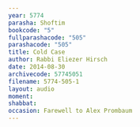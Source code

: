 ```yaml
---
year: 5774
parasha: Shoftim
bookcode: "5"
fullparashacode: "505"
parashacode: "505"
title: Cold Case
author: Rabbi Eliezer Hirsch
date: 2014-08-30
archivecode: 57745051
filename: 5774-505-1
layout: audio
moment: 
shabbat: 
occasion: Farewell to Alex Prombaum
---
```

